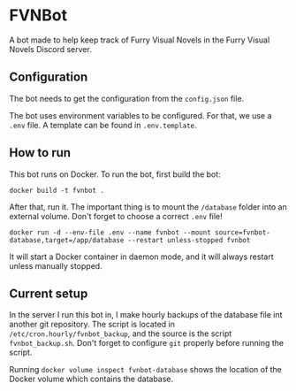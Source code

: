 # FVNBot

A bot made to help keep track of Furry Visual Novels in the Furry Visual Novels
Discord server.

## Configuration

The bot needs to get the configuration from the `config.json` file. 

The bot uses environment variables to be configured. For that, we use a `.env`
file. A template can be found in `.env.template`.

## How to run

This bot runs on Docker. To run the bot, first build the bot:

```
docker build -t fvnbot .
```

After that, run it. The important thing is to mount the `/database` folder into
an external volume. Don't forget to choose a correct `.env` file!

```
docker run -d --env-file .env --name fvnbot --mount source=fvnbot-database,target=/app/database --restart unless-stopped fvnbot
```

It will start a Docker container in daemon mode, and it will always restart
unless manually stopped.

## Current setup

In the server I run this bot in, I make hourly backups of the database file int
another git repository. The script is located in `/etc/cron.hourly/fvnbot_backup`,
and the source is the script `fvnbot_backup.sh`. Don't forget to configure `git`
properly before running the script.

Running `docker volume inspect fvnbot-database` shows the location of the Docker
volume which contains the database. 
